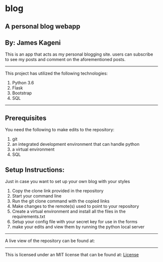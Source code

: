 # blog

A personal blog webapp
---
By: James Kageni
---

This is an app that acts as my personal blogging site. users can subscribe to see my posts and comment on the aforementioned posts.

---
This project has utilized the following technologies:
1. Python 3.6
2. Flask
3. Bootstrap
4. SQL

---
## Prerequisites
You need the following to make edits to the repository:
1. git
2. an integrated development environment that can handle python
3. a virtual environment
4. SQL


## Setup Instructions:
Just in case you want to set up your own blog with your styles
  1. Copy the clone link provided in the repository
  2. Start your command line
  3. Run the git clone command with the copied links
  4. Make changes to the remote(s) used to point to your repository
  5. Create a virtual environment and install all the files in the requirements.txt
  6. Setup your config file with your secret key for use in the forms
  7. make your edits and view them by running the python local server

---

A live view of the repository can be found at:
___
This is licensed under an MIT license that can be found at: [License](LICENSE)
